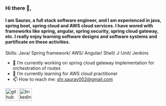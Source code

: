 ### Hi there 👋,
#### I am Saurav, a full stack software engineer, and I am experienced in java, spring boot, spring cloud and AWS cloud services. I have wored with frameworks like spring, angular, spring security, spring cloud gateway, etc. I really enjoy learning software designs and software systems and partificate on these activities.

Skills: Java/ Spring framework/ AWS/ Angular/ Shell/ J-Unit/ Jenkins

- 🔭 I’m currently working on spring cloud gateway implementation for orchestration of routes 
- 🌱 I’m currently learning for AWS cloud practitioner 
- 📫 How to reach me: shr.saurav002@gmail.com 


[<img src='https://www.logo.wine/a/logo/GitHub/GitHub-Icon-White-Dark-Background-Logo.wine.svg' alt='github' height='40'>](https://github.com/shrsaurav002)  [<img src='https://www.iconpacks.net/icons/2/free-linkedin-logo-icon-2430-thumb.png' alt='linkedin' height='40'>](https://www.linkedin.com/in/saurav-shrestha-44b391206//)  


<!--
**shrsaurav002/shrsaurav002** is a ✨ _special_ ✨ repository because its `README.md` (this file) appears on your GitHub profile.

Here are some ideas to get you started:

- 🔭 I’m currently working on ...
- 🌱 I’m currently learning ...
- 👯 I’m looking to collaborate on ...
- 🤔 I’m looking for help with ...
- 💬 Ask me about ...
- 📫 How to reach me: ...
- 😄 Pronouns: ...
- ⚡ Fun fact: ...
-->
